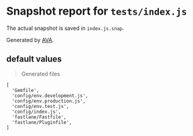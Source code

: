 # Snapshot report for `tests/index.js`

The actual snapshot is saved in `index.js.snap`.

Generated by [AVA](https://ava.li).

## default values

> Generated files

    [
      'Gemfile',
      'config/env.development.js',
      'config/env.production.js',
      'config/env.test.js',
      'config/index.js',
      'fastlane/Fastfile',
      'fastlane/Pluginfile',
    ]
